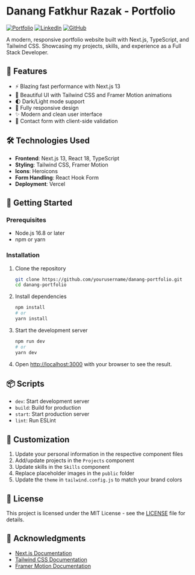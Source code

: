 # Danang Fatkhur Razak - Portfolio

[![Portfolio](https://img.shields.io/badge/Portfolio-000000?style=for-the-badge&logo=vercel&logoColor=white)](https://your-portfolio-url.vercel.app)
[![LinkedIn](https://img.shields.io/badge/LinkedIn-0077B5?style=for-the-badge&logo=linkedin&logoColor=white)](https://linkedin.com/in/yourusername)
[![GitHub](https://img.shields.io/badge/GitHub-100000?style=for-the-badge&logo=github&logoColor=white)](https://github.com/yourusername)

A modern, responsive portfolio website built with Next.js, TypeScript, and Tailwind CSS. Showcasing my projects, skills, and experience as a Full Stack Developer.

## 🚀 Features

- ⚡️ Blazing fast performance with Next.js 13
- 🎨 Beautiful UI with Tailwind CSS and Framer Motion animations
- 🌓 Dark/Light mode support
- 📱 Fully responsive design
- ✨ Modern and clean user interface
- 📝 Contact form with client-side validation

## 🛠️ Technologies Used

- **Frontend**: Next.js 13, React 18, TypeScript
- **Styling**: Tailwind CSS, Framer Motion
- **Icons**: Heroicons
- **Form Handling**: React Hook Form
- **Deployment**: Vercel

## 🚀 Getting Started

### Prerequisites

- Node.js 16.8 or later
- npm or yarn

### Installation

1. Clone the repository
   ```bash
   git clone https://github.com/yourusername/danang-portfolio.git
   cd danang-portfolio
   ```

2. Install dependencies
   ```bash
   npm install
   # or
   yarn install
   ```

3. Start the development server
   ```bash
   npm run dev
   # or
   yarn dev
   ```

4. Open [http://localhost:3000](http://localhost:3000) with your browser to see the result.

## 📦 Scripts

- `dev`: Start development server
- `build`: Build for production
- `start`: Start production server
- `lint`: Run ESLint

## 🎨 Customization

1. Update your personal information in the respective component files
2. Add/update projects in the `Projects` component
3. Update skills in the `Skills` component
4. Replace placeholder images in the `public` folder
5. Update the `theme` in `tailwind.config.js` to match your brand colors

## 📄 License

This project is licensed under the MIT License - see the [LICENSE](LICENSE) file for details.

## 🙏 Acknowledgments

- [Next.js Documentation](https://nextjs.org/docs)
- [Tailwind CSS Documentation](https://tailwindcss.com/docs)
- [Framer Motion Documentation](https://www.framer.com/motion/)
